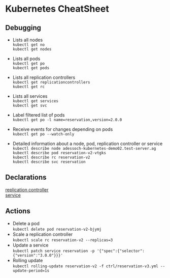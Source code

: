 Kubernetes CheatSheet
=====================

Debugging
---------
* Lists all nodes  
  `kubectl get no`  
  `kubectl get nodes`  
* Lists all pods  
  `kubectl get po`  
  `kubectl get pods`  
* Lists all replication controllers  
  `kubectl get replicationcontrollers`  
  `kubectl get rc`  
* Lists all services  
  `kubectl get services`  
  `kubectl get svc`  

* Label filtered list of pods  
  `kubectl get po -l name=reservation,version=2.0.0`  

* Receive events for changes depending on pods  
  `kubectl get po --watch-only`  

* Detailed information about a node, pod, replication controller or service  
  `kubectl describe node adessoch-kubernetes-demo02.test-server.ag`  
  `kubectl describe pod reservation-v2-vtgks`  
  `kubectl describe rc reservation-v2`  
  `kubectl describe svc reservation`  
  
Declarations
------------
[replication controller](https://gist.github.com/robertBrem/3065cca2031f16d7f838)  
[service](https://gist.github.com/robertBrem/68706f161388b7307bb0)  

Actions
-------
* Delete a pod  
  `kubectl delete pod reservation-v2-bjymj`  
* Scale a replication controller  
  `kubectl scale rc reservation-v2 --replicas=3`  
* Update a service  
  `kubectl patch service reservation -p '{"spec":{"selector":{"version":"3.0.0"}}}'`  
* Rolling update  
  `kubectl rolling-update reservation-v2 -f ctrl/reservation-v3.yml --update-period=1s`  
